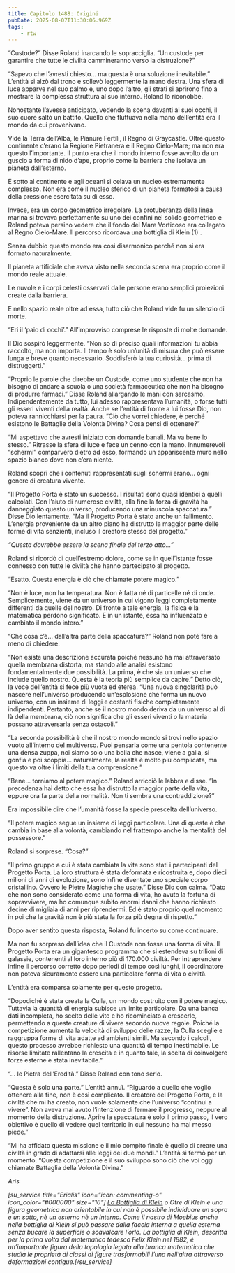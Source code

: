 ```yaml
---
title: Capitolo 1488: Origini
pubDate: 2025-08-07T11:30:06.969Z
tags:
    - rtw
---
```



“Custode?” Disse Roland inarcando le sopracciglia. “Un custode per garantire che tutte le civiltà cammineranno verso la distruzione?”


“Sapevo che l’avresti chiesto... ma questa è una soluzione inevitabile.” L’entità si alzò dal trono e sollevò leggermente la mano destra. Una sfera di luce apparve nel suo palmo e, uno dopo l’altro, gli strati si aprirono fino a mostrare la complessa struttura al suo interno. Roland lo riconobbe.


Nonostante l’avesse anticipato, vedendo la scena davanti ai suoi occhi, il suo cuore saltò un battito. Quello che fluttuava nella mano dell’entità era il mondo da cui provenivano.


Vide la Terra dell’Alba, le Pianure Fertili, il Regno di Graycastle. Oltre questo continente c’erano la Regione Pietranera e il Regno Cielo-Mare; ma non era questo l’importante. Il punto era che il mondo interno fosse avvolto da un guscio a forma di nido d’ape, proprio come la barriera che isolava un pianeta dall’esterno.


E sotto al continente e agli oceani si celava un nucleo estremamente complesso. Non era come il nucleo sferico di un pianeta formatosi a causa della pressione esercitata su di esso.


Invece, era un corpo geometrico irregolare. La protuberanza della linea marina si trovava perfettamente su uno dei confini nel solido geometrico e Roland poteva persino vedere che il fondo del Mare Vorticoso era collegato al Regno Cielo-Mare. Il percorso ricordava una bottiglia di Klein (1) .


Senza dubbio questo mondo era così disarmonico perché non si era formato naturalmente.


Il pianeta artificiale che aveva visto nella seconda scena era proprio come il mondo reale attuale.


Le nuvole e i corpi celesti osservati dalle persone erano semplici proiezioni create dalla barriera.


E nello spazio reale oltre ad essa, tutto ciò che Roland vide fu un silenzio di morte.


“Eri il ‘paio di occhi’.” All’improvviso comprese le risposte di molte domande.


Il Dio sospirò leggermente. “Non so di preciso quali informazioni tu abbia raccolto, ma non importa. Il tempo è solo un’unità di misura che può essere lunga e breve quanto necessario. Soddisferò la tua curiosità... prima di distruggerti.”


“Proprio le parole che direbbe un Custode, come uno studente che non ha bisogno di andare a scuola o una società farmaceutica che non ha bisogno di produrre farmaci.” Disse Roland allargando le mani con sarcasmo. Indipendentemente da tutto, lui adesso rappresentava l’umanità, o forse tutti gli esseri viventi della realtà. Anche se l’entità di fronte a lui fosse Dio, non poteva rannicchiarsi per la paura. “Ciò che vorrei chiedere, è perché esistono le Battaglie della Volontà Divina? Cosa pensi di ottenere?”


“Mi aspettavo che avresti iniziato con domande banali. Ma va bene lo stesso.” Ritrasse la sfera di luce e fece un cenno con la mano. Innumerevoli “schermi” comparvero dietro ad esso, formando un appariscente muro nello spazio bianco dove non c’era niente.


Roland scoprì che i contenuti rappresentati sugli schermi erano... ogni genere di creatura vivente.


“Il Progetto Porta è stato un successo. I risultati sono quasi identici a quelli calcolati. Con l’aiuto di numerose civiltà, alla fine la forza di gravità ha danneggiato questo universo, producendo una minuscola spaccatura.” Disse Dio lentamente. “Ma il Progetto Porta è stato anche un fallimento. L’energia proveniente da un altro piano ha distrutto la maggior parte delle forme di vita senzienti, incluso il creatore stesso del progetto.”


<em>“Questa dovrebbe essere la scena finale del terzo atto...”</em>


Roland si ricordò di quell’estremo dolore, come se in quell’istante fosse connesso con tutte le civiltà che hanno partecipato al progetto.


“Esatto. Questa energia è ciò che chiamate potere magico.”


“Non è luce, non ha temperatura. Non è fatta né di particelle né di onde. Semplicemente, viene da un universo in cui vigono leggi completamente differenti da quelle del nostro. Di fronte a tale energia, la fisica e la matematica perdono significato. E in un istante, essa ha influenzato e cambiato il mondo intero.”


“Che cosa c’è... dall’altra parte della spaccatura?” Roland non poté fare a meno di chiedere.


“Non esiste una descrizione accurata poiché nessuno ha mai attraversato quella membrana distorta, ma stando alle analisi esistono fondamentalmente due possibilità. La prima, è che sia un universo che include quello nostro. Questa è la teoria più semplice da capire.” Detto ciò, la voce dell’entità si fece più vuota ed eterea. “Una nuova singolarità può nascere nell’universo producendo un’esplosione che forma un nuovo universo, con un insieme di leggi e costanti fisiche completamente indipendenti. Pertanto, anche se il nostro mondo deriva da un universo al di là della membrana, ciò non significa che gli esseri viventi o la materia possano attraversarla senza ostacoli.”


“La seconda possibilità è che il nostro mondo mondo si trovi nello spazio vuoto all’interno del multiverso. Puoi pensarla come una pentola contenente una densa zuppa, noi siamo solo una bolla che nasce, viene a galla, si gonfia e poi scoppia... naturalmente, la realtà è molto più complicata, ma questo va oltre i limiti della tua comprensione.”


“Bene... torniamo al potere magico.” Roland arricciò le labbra e disse. “In precedenza hai detto che essa ha distrutto la maggior parte della vita, eppure ora fa parte della normalità. Non ti sembra una contraddizione?”


Era impossibile dire che l’umanità fosse la specie prescelta dell’universo.


“Il potere magico segue un insieme di leggi particolare. Una di queste è che cambia in base alla volontà, cambiando nel frattempo anche la mentalità del possessore.”


Roland si sorprese. “Cosa?”


“Il primo gruppo a cui è stata cambiata la vita sono stati i partecipanti del Progetto Porta. La loro struttura è stata deformata e ricostruita e, dopo dieci milioni di anni di evoluzione, sono infine diventate uno speciale corpo cristallino. Ovvero le Pietre Magiche che usate.” Disse Dio con calma. “Dato che non sono considerato come una forma di vita, ho avuto la fortuna di sopravvivere, ma ho comunque subito enormi danni che hanno richiesto decine di migliaia di anni per riprendermi. Ed è stato proprio quel momento in poi che la gravità non è più stata la forza più degna di rispetto.”


Dopo aver sentito questa risposta, Roland fu incerto su come continuare.


Ma non fu sorpreso dall’idea che il Custode non fosse una forma di vita. Il Progetto Porta era un gigantesco programma che si estendeva su trilioni di galassie, contenenti al loro interno più di 170.000 civiltà. Per intraprendere infine il percorso corretto dopo periodi di tempo così lunghi, il coordinatore non poteva sicuramente essere una particolare forma di vita o civiltà.


L’entità era comparsa solamente per questo progetto.


“Dopodiché è stata creata la Culla, un mondo costruito con il potere magico. Tuttavia la quantità di energia subisce un limite particolare. Da una banca dati incompleta, ho scelto delle vite e ho ricominciato a crescerle, permettendo a queste creature di vivere secondo nuove regole. Poiché la competizione aumenta la velocità di sviluppo delle razze, la Culla sceglie e raggruppa forme di vita adatte ad ambienti simili. Ma secondo i calcoli, questo processo avrebbe richiesto una quantità di tempo inestimabile. Le risorse limitate rallentano la crescita e in quanto tale, la scelta di coinvolgere forze esterne è stata inevitabile.”


“... le Pietra dell’Eredità.” Disse Roland con tono serio.


“Questa è solo una parte.” L’entità annuì. “Riguardo a quello che voglio ottenere alla fine, non è così complicato. Il creatore del Progetto Porta, e la civiltà che mi ha creato, non vuole solamente che l’universo “continui a vivere”. Non aveva mai avuto l’intenzione di fermare il progresso, neppure al momento della distruzione. Aprire la spaccatura è solo il primo passo, il vero obiettivo è quello di vedere quel territorio in cui nessuno ha mai messo piede.”


“Mi ha affidato questa missione e il mio compito finale è quello di creare una civiltà in grado di adattarsi alle leggi dei due mondi.” L’entità si fermò per un momento. “Questa competizione e il suo sviluppo sono ciò che voi oggi chiamate Battaglia della Volontà Divina.”






<em>Aris</em>


<em> </em>


<em><em>[su_service title="Erialis" icon="icon: commenting-o" icon_color="#000000" size="16"]  <a href="https://it.wikipedia.org/wiki/Bottiglia_di_Klein">La Bottiglia di Klein</a> o Otre di Klein è una figura geometrica non orientabile in cui non è possibile individuare un sopra e un sotto, nè un esterno nè un interno. Come il nastro di Moebius anche nella bottiglia di Klein si può passare dalla faccia interna a quella esterna senza bucare la superficie o scavalcare l’orlo. La bottiglia di Klein, descritta per la prima volta dal matematico tedesco Felix Klein nel 1882, è un’importante figura della topologia legata alla branca matematica che studia le proprietà di classi di figure trasformabili l’una nell’altra attraverso deformazioni contigue.</em></em><em>[/su_service]</em>




                                


                                



